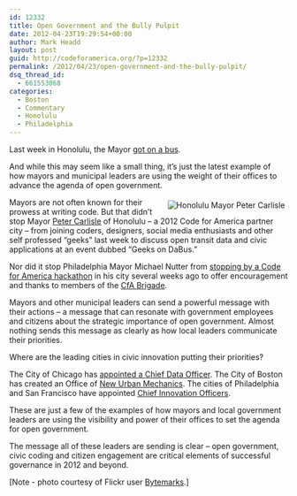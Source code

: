 ```yaml
---
id: 12332
title: Open Government and the Bully Pulpit
date: 2012-04-23T19:29:54+00:00
author: Mark Headd
layout: post
guid: http://codeforamerica.org/?p=12332
permalink: /2012/04/23/open-government-and-the-bully-pulpit/
dsq_thread_id:
  - 661553068
categories:
  - Boston
  - Commentary
  - Honolulu
  - Philadelphia
---
```

Last week in Honolulu, the Mayor [got on a bus](http://dabushnl.eventbrite.com/).

And while this may seem like a small thing, it&#8217;s just the latest example of how mayors and municipal leaders are using the weight of their offices to advance the agenda of open government.

<img style="float: right; padding: 5px; margin-left: 1opx;" title="Honolulu Mayor Peter Carlisle" src="http://codeforamerica.org/wp-content/uploads/2012/04/carlisle.jpg" alt="Honolulu Mayor Peter Carlisle" />

Mayors are not often known for their prowess at writing code. But that didn&#8217;t stop Mayor [Peter Carlisle](http://www1.honolulu.gov/mayor/) of Honolulu &#8211; a 2012 Code for America partner city &#8211; from joining coders, designers, social media enthusiasts and other self professed &#8220;geeks&#8221; last week to discuss open transit data and civic applications at an event dubbed &#8220;Geeks on DaBus.&#8221;

Nor did it stop Philadelphia Mayor Michael Nutter from [stopping by a Code for America hackathon](http://technicallyphilly.com/2012/02/27/mayor-michael-nutter-visits-code-across-america-civic-hackathon-lobbying-ph-wins-first-place) in his city several weeks ago to offer encouragement and thanks to members of the [CfA Brigade](http://brigade.codeforamerica.org/).

Mayors and other municipal leaders can send a powerful message with their actions &#8211; a message that can resonate with government employees and citizens about the strategic importance of open government. Almost nothing sends this message as clearly as how local leaders communicate their priorities.

Where are the leading cities in civic innovation putting their priorities?

The City of Chicago has [appointed a Chief Data Officer](http://radar.oreilly.com/2011/08/chicago-data-apps-open-government.html). The City of Boston has created an Office of [New Urban Mechanics](http://www.newurbanmechanics.org/). The cities of Philadelphia and San Francisco have appointed [Chief Innovation Officers](http://www.theatlanticcities.com/technology/2012/03/dawn-municipal-chief-innovation-officer/1516/).

These are just a few of the examples of how mayors and local government leaders are using the visibility and power of their offices to set the agenda for open government.

The message all of these leaders are sending is clear &#8211; open government, civic coding and citizen engagement are critical elements of successful governance in 2012 and beyond.

[Note - photo courtesy of Flickr user [Bytemarks](http://www.flickr.com/photos/bytemarks/6927109544/in/set-72157629805933001/).]